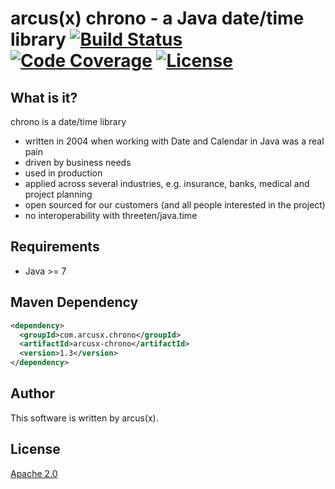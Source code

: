 # arcus(x) chrono - a Java date/time library [![Build Status](https://travis-ci.org/arcusx/chrono.svg?branch=master)](https://travis-ci.org/arcusx/chrono) [![Code Coverage](https://codecov.io/gh/arcusx/chrono/branch/master/graph/badge.svg)](https://codecov.io/gh/arcusx/chrono) [![License](https://img.shields.io/badge/License-Apache%202.0-blue.svg)](https://www.apache.org/licenses/LICENSE-2.0.txt)

## What is it?
chrono is a date/time library
* written in 2004 when working with Date and Calendar in Java was a real pain
* driven by business needs
* used in production
* applied across several industries, e.g. insurance, banks, medical and project planning
* open sourced for our customers (and all people interested in the project)
* no interoperability with threeten/java.time

## Requirements
* Java >= 7

## Maven Dependency
```xml
<dependency>
  <groupId>com.arcusx.chrono</groupId>
  <artifactId>arcusx-chrono</artifactId>
  <version>1.3</version>
</dependency>
```

## Author
This software is written by arcus(x).

## License
[Apache 2.0](license.txt)
